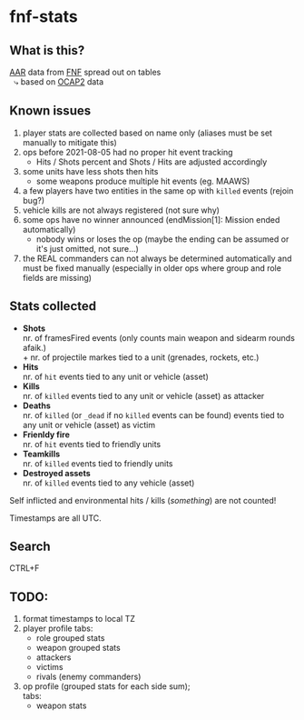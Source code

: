 # fnf-stats

## What is this?
[AAR](http://aar.fridaynightfight.org) data from [FNF](https://www.fridaynightfight.org) spread out on tables  
 &nbsp; &rdca; based on [OCAP2](https://github.com/OCAP2/OCAP) data  


## Known issues
  1. player stats are collected based on name only (aliases must be set manually to mitigate this)  
  1. ops before 2021-08-05 had no proper hit event tracking  
     * Hits / Shots percent and Shots / Hits are adjusted accordingly
  1. some units have less shots then hits  
     * some weapons produce multiple hit events (eg. MAAWS)  
  1. a few players have two entities in the same op with `killed` events (rejoin bug?)
  1. vehicle kills are not always registered (not sure why)  
  1. some ops have no winner announced (endMission[1]: Mission ended automatically)  
     * nobody wins or loses the op (maybe the ending can be assumed or it's just omitted, not sure...)  
  1. the REAL commanders can not always be determined automatically and must be fixed manually (especially in older ops where group and role fields are missing)  


## Stats collected  
 * **Shots**  
   nr. of framesFired events (only counts main weapon and sidearm rounds afaik.)  
   \+ nr. of projectile markes tied to a unit (grenades, rockets, etc.)  
 * **Hits**  
   nr. of `hit` events tied to any unit or vehicle (asset)  
 * **Kills**  
   nr. of `killed` events tied to any unit or vehicle (asset) as attacker  
 * **Deaths**  
   nr. of `killed` (or `_dead` if no `killed` events can be found) events tied to any unit or vehicle (asset) as victim  
 * **Frienldy fire**  
   nr. of `hit` events tied to friendly units  
 * **Teamkills**  
   nr. of `killed` events tied to friendly units  
 * **Destroyed assets**  
   nr. of `killed` events tied to any vehicle (asset)  

Self inflicted and environmental hits / kills (_something_) are not counted!  

Timestamps are all UTC.  


## Search
CTRL+F


## TODO:
  1. format timestamps to local TZ  
  1. player profile tabs:  
      * role grouped stats  
      * weapon grouped stats  
      * attackers  
      * victims   
      * rivals (enemy commanders)  
  1. op profile (grouped stats for each side sum);  
     tabs:  
      * weapon stats 

